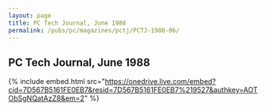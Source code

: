 ```yaml
---
layout: page
title: PC Tech Journal, June 1988
permalink: /pubs/pc/magazines/pctj/PCTJ-1988-06/
---
```


PC Tech Journal, June 1988
--------------------------

{% include embed.html src="https://onedrive.live.com/embed?cid=7D567B5161FE0EB7&resid=7D567B5161FE0EB7%219527&authkey=AOTObSgNQatAzZ8&em=2" %}
